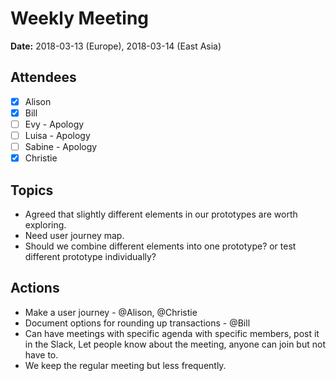 # Weekly Meeting

**Date:** 2018-03-13 (Europe), 2018-03-14 (East Asia)

## Attendees

* [x] Alison
* [x] Bill
* [ ] Evy - Apology
* [ ] Luisa - Apology
* [ ] Sabine - Apology
* [x] Christie

## Topics

* Agreed that slightly different elements in our prototypes are worth exploring.
* Need user journey map.
* Should we combine different elements into one prototype? or test different prototype individually?


## Actions

* Make a user journey - @Alison, @Christie
* Document options for rounding up transactions - @Bill
* Can have meetings with specific agenda with specific members, post it in the Slack, Let people know about the meeting, anyone can join but not have to.  
* We keep the regular meeting but less frequently. 

